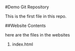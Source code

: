 #Demo Git Repository

This is the first file in this repo.

##Website Contents

here are the files in the websites
1. index.html